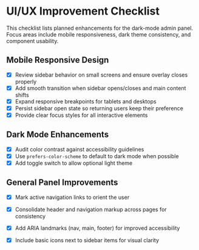 # UI/UX Improvement Checklist

This checklist lists planned enhancements for the dark-mode admin panel. Focus areas include mobile responsiveness, dark theme consistency, and component usability.

## Mobile Responsive Design
- [x] Review sidebar behavior on small screens and ensure overlay closes properly
- [x] Add smooth transition when sidebar opens/closes and main content shifts
- [x] Expand responsive breakpoints for tablets and desktops
- [x] Persist sidebar open state so returning users keep their preference
- [x] Provide clear focus styles for all interactive elements

## Dark Mode Enhancements
- [x] Audit color contrast against accessibility guidelines
- [x] Use `prefers-color-scheme` to default to dark mode when possible
- [x] Add toggle switch to allow optional light theme

## General Panel Improvements
- [x] Mark active navigation links to orient the user
- [x] Consolidate header and navigation markup across pages for consistency
- [x] Add ARIA landmarks (nav, main, footer) for improved accessibility
- [x] Include basic icons next to sidebar items for visual clarity

